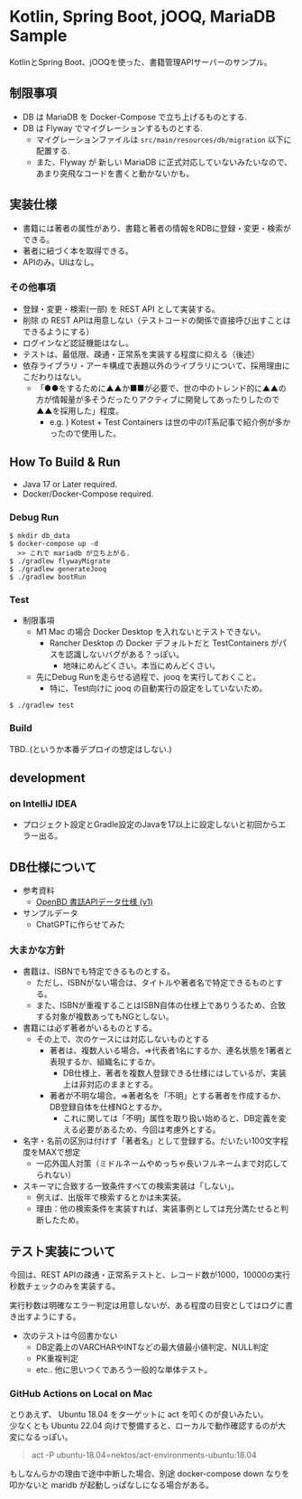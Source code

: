 # Kotlin, Spring Boot, jOOQ, MariaDB Sample

KotlinとSpring Boot、jOOQを使った、書籍管理APIサーバーのサンプル。

## 制限事項

- DB は MariaDB を Docker-Compose で立ち上げるものとする.
- DB は Flyway でマイグレーションするものとする.
    - マイグレーションファイルは `src/main/resources/db/migration` 以下に配置する.
    - また、Flyway が 新しい MariaDB に正式対応していないみたいなので、あまり突飛なコードを書くと動かないかも。

## 実装仕様

- 書籍には著者の属性があり、書籍と著者の情報をRDBに登録・変更・検索ができる。
- 著者に紐づく本を取得できる。
- APIのみ。UIはなし。

### その他事項

- 登録・変更・検索(一部) を REST API として実装する。
- 削除 の REST APIは用意しない（テストコードの関係で直接呼び出すことはできるようにする）
- ログインなど認証機能はなし。
- テストは、最低限、疎通・正常系を実装する程度に抑える（後述）
- 依存ライブラリ・アーキ構成で表題以外のライブラリについて、採用理由にこだわりはない。
  - 「●●をするために▲▲か■■が必要で、世の中のトレンド的に▲▲の方が情報量が多そうだったりアクティブに開発してあったりしたので▲▲を採用した」程度。
    - e.g. ) Kotest + Test Containers は世の中のIT系記事で紹介例が多かったので使用した。

## How To Build & Run

- Java 17 or Later required.
- Docker/Docker-Compose required.

### Debug Run

```shell
$ mkdir db_data
$ docker-compose up -d
  >> これで mariadb が立ち上がる.
$ ./gradlew flywayMigrate
$ ./gradlew generateJooq
$ ./gradlew bootRun
```

### Test

- 制限事項
    - M1 Mac の場合 Docker Desktop を入れないとテストできない。
        - Rancher Desktop の Docker デフォルトだと TestContainers がパスを認識しないバグがある？っぽい。
            - 地味にめんどくさい。本当にめんどくさい。
    - 先にDebug Runを走らせる過程で、jooq を実行しておくこと。
        - 特に、Test向けに jooq の自動実行の設定をしていないため。

```shell
$ ./gradlew test
```

### Build

TBD..(というか本番デプロイの想定はしない.)

## development

### on IntelliJ IDEA

- プロジェクト設定とGradle設定のJavaを17以上に設定しないと初回からエラー出る。

## DB仕様について

* 参考資料
    * [OpenBD 書誌APIデータ仕様 (v1)](https://openbd.jp/spec/)
* サンプルデータ
    * ChatGPTに作らせてみた

### 大まかな方針

* 書籍は、ISBNでも特定できるものとする。
    * ただし、ISBNがない場合は、タイトルや著者名で特定できるものとする。
    * また、ISBNが重複することはISBN自体の仕様上でありうるため、合致する対象が複数あってもNGとしない。
* 書籍には必ず著者がいるものとする。
    * その上で、次のケースには対応しないものとする
        * 著者は、複数人いる場合。⇒代表者1名にするか、連名状態を1著者と表現するか、組織名にするか。
            * DB仕様上、著者を複数人登録できる仕様にはしているが、実装上は非対応のままとする。
        * 著者が不明な場合。⇒著者名を「不明」とする著者を作成するか、DB登録自体を仕様NGとするか。
            * これに関しては「不明」属性を取り扱い始めると、DB定義を変える必要があるため、今回は考慮外とする。
* 名字・名前の区別は付けず「著者名」として登録する。だいたい100文字程度をMAXで想定
    * 一応外国人対策（ミドルネームやめっちゃ長いフルネームまで対応してられない）
* スキーマに合致する一致条件すべての検索実装は「しない」。
    * 例えば、出版年で検索するとかは未実装。
    * 理由：他の検索条件を実装すれば、実装事例としては充分満たせると判断したため。

## テスト実装について

今回は、REST APIの疎通・正常系テストと、レコード数が1000，10000の実行秒数チェックのみを実装する。

実行秒数は明確なエラー判定は用意しないが、ある程度の目安としてはログに書き出すようにする。

* 次のテストは今回書かない
    * DB定義上のVARCHARやINTなどの最大値最小値判定、NULL判定
    * PK重複判定
    * etc.. 他に思いつくであろう一般的な単体テスト。

### GitHub Actions on Local on Mac

とりあえず、 Ubuntu 18.04 をターゲットに act を叩くのが良いみたい。  
少なくとも Ubuntu 22.04 向けで整備すると、ローカルで動作確認するのが大変になるっぽい。

> act -P ubuntu-18.04=nektos/act-environments-ubuntu:18.04

もしなんらかの理由で途中中断した場合、別途 docker-compose down なりを叩かないと maridb が起動しっぱなしになる場合がある。